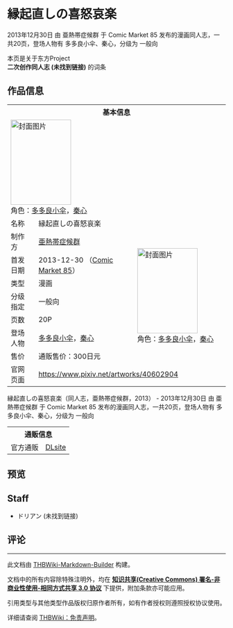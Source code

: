 # 縁起直しの喜怒哀楽

<!-- source html: G:\repos\THBWiki-Markdown-Builder\THBWikiMarkdown\Temp\main\9\9b\ns0%3A%E7%B8%81%E8%B5%B7%E7%9B%B4%E3%81%97%E3%81%AE%E5%96%9C%E6%80%92%E5%93%80%E6%A5%BD.html -->

2013年12月30日 由 亜熱帯症候群 于 Comic Market 85 发布的漫画同人志，一共20页，登场人物有 多多良小伞、秦心，分级为 一般向

本页是关于东方Project  
 **二次创作同人志 (未找到链接)** 的词条
## 作品信息

<table><tbody><tr><th colspan="3">基本信息</th></tr><tr><td class="cover-artwork-mobile" colspan="2"><a href="./文件-縁起直しの喜怒哀楽封面.png.md" class="image" title="封面图片"><img alt="封面图片" src="https://upload.thwiki.cc/thumb/1/19/%E7%B8%81%E8%B5%B7%E7%9B%B4%E3%81%97%E3%81%AE%E5%96%9C%E6%80%92%E5%93%80%E6%A5%BD%E5%B0%81%E9%9D%A2.png/139px-%E7%B8%81%E8%B5%B7%E7%9B%B4%E3%81%97%E3%81%AE%E5%96%9C%E6%80%92%E5%93%80%E6%A5%BD%E5%B0%81%E9%9D%A2.png" decoding="async" loading="lazy" width="139" height="196" srcset="https://upload.thwiki.cc/thumb/1/19/%E7%B8%81%E8%B5%B7%E7%9B%B4%E3%81%97%E3%81%AE%E5%96%9C%E6%80%92%E5%93%80%E6%A5%BD%E5%B0%81%E9%9D%A2.png/208px-%E7%B8%81%E8%B5%B7%E7%9B%B4%E3%81%97%E3%81%AE%E5%96%9C%E6%80%92%E5%93%80%E6%A5%BD%E5%B0%81%E9%9D%A2.png 1.5x, https://upload.thwiki.cc/thumb/1/19/%E7%B8%81%E8%B5%B7%E7%9B%B4%E3%81%97%E3%81%AE%E5%96%9C%E6%80%92%E5%93%80%E6%A5%BD%E5%B0%81%E9%9D%A2.png/277px-%E7%B8%81%E8%B5%B7%E7%9B%B4%E3%81%97%E3%81%AE%E5%96%9C%E6%80%92%E5%93%80%E6%A5%BD%E5%B0%81%E9%9D%A2.png 2x" data-file-width="641" data-file-height="906"></a><div class="cover-char">角色：<a href="./多多良小伞.md" title="多多良小伞">多多良小伞</a>，<a href="./秦心.md" title="秦心">秦心</a></div></td>
</tr><tr><td class="label">名称</td><td colspan="2"> 縁起直しの喜怒哀楽 </td></tr><tr><td class="label">制作方</td><td><a href="./亜熱帯症候群.md" title="亜熱帯症候群">亜熱帯症候群</a></td><td class="cover-artwork" rowspan="7" style="min-width:196px;"><a href="./文件-縁起直しの喜怒哀楽封面.png.md" class="image" title="封面图片"><img alt="封面图片" src="https://upload.thwiki.cc/thumb/1/19/%E7%B8%81%E8%B5%B7%E7%9B%B4%E3%81%97%E3%81%AE%E5%96%9C%E6%80%92%E5%93%80%E6%A5%BD%E5%B0%81%E9%9D%A2.png/139px-%E7%B8%81%E8%B5%B7%E7%9B%B4%E3%81%97%E3%81%AE%E5%96%9C%E6%80%92%E5%93%80%E6%A5%BD%E5%B0%81%E9%9D%A2.png" decoding="async" loading="lazy" width="139" height="196" srcset="https://upload.thwiki.cc/thumb/1/19/%E7%B8%81%E8%B5%B7%E7%9B%B4%E3%81%97%E3%81%AE%E5%96%9C%E6%80%92%E5%93%80%E6%A5%BD%E5%B0%81%E9%9D%A2.png/208px-%E7%B8%81%E8%B5%B7%E7%9B%B4%E3%81%97%E3%81%AE%E5%96%9C%E6%80%92%E5%93%80%E6%A5%BD%E5%B0%81%E9%9D%A2.png 1.5x, https://upload.thwiki.cc/thumb/1/19/%E7%B8%81%E8%B5%B7%E7%9B%B4%E3%81%97%E3%81%AE%E5%96%9C%E6%80%92%E5%93%80%E6%A5%BD%E5%B0%81%E9%9D%A2.png/277px-%E7%B8%81%E8%B5%B7%E7%9B%B4%E3%81%97%E3%81%AE%E5%96%9C%E6%80%92%E5%93%80%E6%A5%BD%E5%B0%81%E9%9D%A2.png 2x" data-file-width="641" data-file-height="906"></a><div class="cover-char">角色：<a href="./多多良小伞.md" title="多多良小伞">多多良小伞</a>，<a href="./秦心.md" title="秦心">秦心</a></div></td>
</tr><tr><td class="label">首发日期</td><td>2013-12-30&#160;（<a href="/展会作品列表?e=Comic+Market%2385">Comic Market 85</a>）</td></tr><tr><td class="label">类型</td><td>漫画</td></tr><tr><td class="label">分级指定</td><td>一般向</td></tr><tr><td class="label">页数</td><td>20P</td></tr><tr><td class="label">登场人物</td><td><a href="./多多良小伞.md" title="多多良小伞">多多良小伞</a>，<a href="./秦心.md" title="秦心">秦心</a></td></tr><tr><td class="label">售价</td><td>通贩售价：300日元</td></tr>
<tr><td class="label">官网页面</td><td colspan="2"><a rel="nofollow" class="external free" href="https://www.pixiv.net/artworks/40602904">https://www.pixiv.net/artworks/40602904</a></td></tr></tbody></table>

縁起直しの喜怒哀楽（同人志，亜熱帯症候群，2013） - 2013年12月30日 由 亜熱帯症候群 于 Comic Market 85 发布的漫画同人志，一共20页，登场人物有 多多良小伞、秦心，分级为 一般向

<table><tbody><tr><th colspan="3">通贩信息</th></tr><tr><td class="label">官方通贩</td><td colspan="2"><a rel="nofollow" class="external text" href="http://www.dlsite.com/home/work/=/product_id/RJ127817.html">DLsite</a></td></tr></tbody></table>


## 预览
## Staff
- ドリアン (未找到链接)

## 评论




---

此文档由 [THBWiki-Markdown-Builder](https://github.com/Delsin-Yu/THBWiki-Markdown-Builder) 构建。

文档中的所有内容除特殊注明外，均在 [**知识共享(Creative Commons) 署名-非商业性使用-相同方式共享 3.0 协议**](https://creativecommons.org/licenses/by-sa/3.0/deed.zh-hans) 下提供，附加条款亦可能应用。

引用类型与其他类型作品版权归原作者所有，如有作者授权则遵照授权协议使用。

详细请查阅 [THBWiki：免责声明](https://thbwiki.cc/THBWiki:%E5%85%8D%E8%B4%A3%E5%A3%B0%E6%98%8E)。

